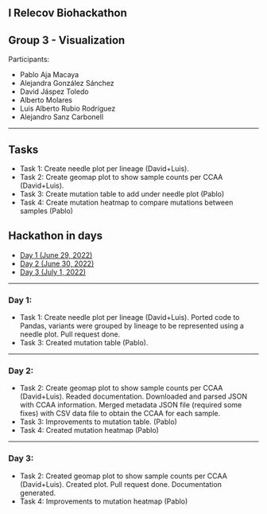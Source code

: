## I Relecov Biohackathon
## Group 3 - Visualization
Participants:
- Pablo Aja Macaya
- Alejandra González Sánchez
- David Jáspez Toledo
- Alberto Molares
- Luis Alberto Rubio Rodríguez
- Alejandro Sanz Carbonell




---

## Tasks
- Task 1: Create needle plot per lineage (David+Luis).
- Task 2: Create geomap plot to show sample counts per CCAA (David+Luis).
- Task 3: Create mutation table to add under needle plot (Pablo)
- Task 4: Create mutation heatmap to compare mutations between samples (Pablo)

## Hackathon in days
* [Day 1 (June 29, 2022)](#day-1)
* [Day 2 (June 30, 2022)](#day-2)
* [Day 3 (July 1, 2022)](#day-3)

---

### Day 1:
- Task 1: Create needle plot per lineage (David+Luis). Ported code to Pandas, variants were grouped by lineage to be represented using a needle plot. Pull request done.
- Task 3: Created mutation table (Pablo).
---

### Day 2:
- Task 2: Create geomap plot to show sample counts per CCAA (David+Luis). Readed documentation. Downloaded and parsed JSON with CCAA information. Merged metadata JSON file (required some fixes) with CSV data file to obtain the CCAA for each sample.
- Task 3: Improvements to mutation table. (Pablo)
- Task 4: Created mutation heatmap (Pablo)
---

### Day 3:
- Task 2: Created geomap plot to show sample counts per CCAA (David+Luis). Created plot. Pull request done. Documentation generated.
- Task 4: Improvements to mutation heatmap (Pablo)